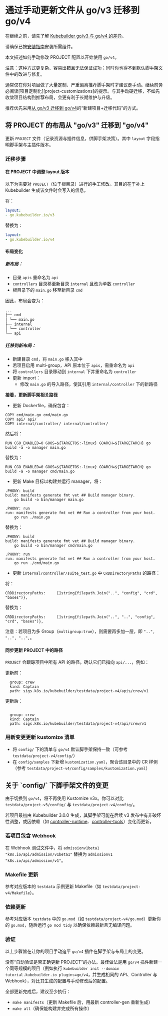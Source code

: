 # 通过手动更新文件从 go/v3 迁移到 go/v4

在继续之前，请先了解 [Kubebuilder go/v3 与 go/v4 的差异][v3vsv4]。

请确保已按[安装指南][quick-start]安装所需组件。

本文描述如何手动修改 PROJECT 配置以开始使用 `go/v4`。

注意：这种方式更复杂、容易出错且无法保证成功；同时你也得不到默认脚手架文件中的改进与修复。

通常仅在你对项目做了大量定制、严重偏离推荐脚手架时才建议走手动。继续前务必阅读[项目定制化][project-customizations]的提示。与其手动硬迁移，不如先收敛项目结构到推荐布局，会更有利于长期维护与升级。

推荐优先采用[从 go/v3 迁移到 go/v4][migration-guide-gov3-to-gov4]的“新建项目+迁移代码”的方式。

## 将 PROJECT 的布局从 "go/v3" 迁移到 "go/v4"

更新 `PROJECT` 文件（记录资源与插件信息，供脚手架决策）。其中 `layout` 字段指明脚手架与主插件版本。

### 迁移步骤

#### 在 PROJECT 中调整 layout 版本

以下为需要对 `PROJECT`（位于根目录）进行的手工修改。其目的在于补上 Kubebuilder 生成该文件时会写入的信息。

将：

```yaml
layout:
- go.kubebuilder.io/v3
```

替换为：

```yaml
layout:
- go.kubebuilder.io/v4

```

#### 布局变化

##### 新布局：

- 目录 `apis` 重命名为 `api`
- `controllers` 目录移至新目录 `internal` 且改为单数 `controller`
- 根目录下的 `main.go` 移至新目录 `cmd`

因此，布局会变为：

```sh
...
├── cmd
│ └── main.go
├── internal
│ └── controller
└── api
```

##### 迁移到新布局：

- 新建目录 `cmd`，将 `main.go` 移入其中
- 若项目启用 multi-group，API 原本位于 `apis`，需重命名为 `api`
- 将 `controllers` 目录移动到 `internal` 下并重命名为 `controller`
- 更新 import：
  - 修改 `main.go` 的导入路径，使其引用 `internal/controller` 下的新路径

**接着，更新脚手架相关路径**

- 更新 Dockerfile，确保包含：

```
COPY cmd/main.go cmd/main.go
COPY api/ api/
COPY internal/controller/ internal/controller/
```

然后将：

```
RUN CGO_ENABLED=0 GOOS=${TARGETOS:-linux} GOARCH=${TARGETARCH} go build -a -o manager main.go

```

替换为：

```
RUN CGO_ENABLED=0 GOOS=${TARGETOS:-linux} GOARCH=${TARGETARCH} go build -a -o manager cmd/main.go
```

- 更新 Make 目标以构建并运行 manager，将：

```
.PHONY: build
build: manifests generate fmt vet ## Build manager binary.
	go build -o bin/manager main.go

.PHONY: run
run: manifests generate fmt vet ## Run a controller from your host.
	go run ./main.go
```

替换为：

```
.PHONY: build
build: manifests generate fmt vet ## Build manager binary.
	go build -o bin/manager cmd/main.go

.PHONY: run
run: manifests generate fmt vet ## Run a controller from your host.
	go run ./cmd/main.go
```

- 更新 `internal/controller/suite_test.go` 中 `CRDDirectoryPaths` 的路径：

将：

```
CRDDirectoryPaths:     []string{filepath.Join("..", "config", "crd", "bases")},
```

替换为：

```
CRDDirectoryPaths:     []string{filepath.Join("..", "..", "config", "crd", "bases")},
```

注意：若项目为多 Group（`multigroup:true`），则需要再多加一层，即 `"..", "..", "..",`。

#### 同步更新 PROJECT 中的路径

`PROJECT` 会跟踪项目中所有 API 的路径。确认它们已指向 `api/...`，例如：

更新前：
```
  group: crew
  kind: Captain
  path: sigs.k8s.io/kubebuilder/testdata/project-v4/apis/crew/v1
```

更新后：
```

  group: crew
  kind: Captain
  path: sigs.k8s.io/kubebuilder/testdata/project-v4/api/crew/v1
```

### 用新变更更新 kustomize 清单

- 将 `config/` 下的清单与 `go/v4` 默认脚手架保持一致（可参考 `testdata/project-v4/config/`）
- 在 `config/samples` 下新增 `kustomization.yaml`，聚合该目录中的 CR 样例（参考 `testdata/project-v4/config/samples/kustomization.yaml`）

<aside class="warning">
<h1>关于 `config/` 下脚手架文件的变更</h1>

由于切换到 `go/v4`，将不再使用 Kustomize v3x。你可以对比 `testdata/project-v3/config/` 与 `testdata/project-v4/config/`。

若项目最初由 Kubebuilder 3.0.0 生成，其脚手架可能在后续 v3 发布中有非破坏性调整，或因依赖（如 [controller-runtime][controller-runtime]、[controller-tools][controller-tools]）变化而更新。

</aside>

### 若项目包含 Webhook

在 Webhook 测试文件中，将 `admissionv1beta1 "k8s.io/api/admission/v1beta1"` 替换为 `admissionv1 "k8s.io/api/admission/v1"`。

### Makefile 更新

参考对应版本的 `testdata` 示例更新 Makefile（如 `testdata/project-v4/Makefile`）。

### 依赖更新

参考对应版本 `testdata` 中的 `go.mod`（如 `testdata/project-v4/go.mod`）更新你的 `go.mod`，随后运行 `go mod tidy` 以确保依赖最新且无编译问题。

### 验证

以上步骤旨在让你的项目手动追平 `go/v4` 插件在脚手架与布局上的变更。

没有“自动验证是否正确更新 PROJECT”的办法。最佳做法是用 `go/v4` 插件新建一个同等规模的项目（例如执行 `kubebuilder init --domain tutorial.kubebuilder.io plugins=go/v4`，并生成相同的 API、Controller 与 Webhook），对比其生成的配置与手动修改后的配置。

全部更新完成后，建议至少执行：

- `make manifests`（更新 Makefile 后，用最新 controller-gen 重新生成）
- `make all`（确保能构建并完成所有操作）

[v3vsv4]: v3vsv4.md
[quick-start]: ./../quick-start.md#installation
[migration-guide-gov3-to-gov4]: migration_guide_gov3_to_gov4.md
[controller-tools]: https://github.com/kubernetes-sigs/controller-tools/releases
[controller-runtime]: https://github.com/kubernetes-sigs/controller-runtime/releases
[multi-group]: multi-group.md
